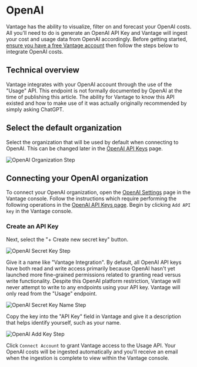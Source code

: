# OpenAI

Vantage has the ability to visualize, filter on and forecast your OpenAI costs. All you'll need to do is generate an OpenAI API Key and Vantage will ingest your cost and usage data from OpenAI accordingly. Before getting started, [ensure you have a free Vantage account](https://console.vantage.sh/signup) then follow the steps below to integrate OpenAI costs.

## Technical overview

Vantage integrates with your OpenAI account through the use of the "Usage" API. This endpoint is not formally documented by OpenAI at the time of publishing this article. The ability for Vantage to know this API existed and how to make use of it was actually originally recommended by simply asking ChatGPT. 

## Select the default organization

Select the organization that will be used by default when connecting to OpenAI. This can be changed later in the [OpenAI API Keys](https://platform.openai.com/account/api-keys) page.

![OpenAI Organization Step](/img/open-ai-organization.png)

## Connecting your OpenAI organization

To connect your OpenAI organization, open the [OpenAI Settings](https://console.vantage.sh/settings/open_ai) page in the Vantage console. Follow the instructions which require performing the following operations in the [OpenAI API Keys page](https://platform.openai.com/account/api-keys). Begin by clicking  `Add API key` in the Vantage console.

### Create an API Key

Next, select the "+ Create new secret key" button.

![OpenAI Secret Key Step](/img/open-ai-secret-key.png)

Give it a name like "Vantage Integration". By default, all OpenAI API keys have both read and write access primarily because OpenAI hasn't yet launched more fine-grained permissions related to granting read versus write functionality. Despite this OpenAI platform restriction, Vantage will never attempt to write to any endpoints using your API key. Vantage will only read from the "Usage" endpoint.

![OpenAI Secret Key Name Step](/img/open-ai-secret-key-name.png)

Copy the key into the "API Key" field in Vantage and give it a description that helps identify yourself, such as your name.

![OpenAI Add Key Step](/img/open-ai-add-key.png)

Click `Connect Account` to grant Vantage access to the Usage API. Your OpenAI costs will be ingested automatically and you'll receive an email when the ingestion is complete to view within the Vantage console. 